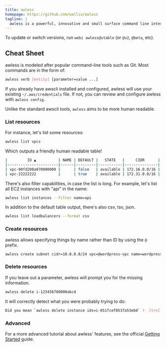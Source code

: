 ```yaml
---
title: awless
homepage: https://github.com/wallix/awless
tagline: |
  awless is a powerful, innovative and small surface command line interface (CLI) to manage Amazon Web Services.
---
```


To update or switch versions, run `webi awless@stable` (or `@v2`, `@beta`, etc).

## Cheat Sheet

awless is modeled after popular command-line tools such as Git. Most commands
are in the form of:

```sh
awless verb [entity] [parameter=value ...]
```

If you already have awscli installed and configured, awless will use your
existing `~/.aws/credentials` file. If not, you can review and configure awless
with `awless config`.

Unlike the standard awscli tools, `awless` aims to be more human readable.

### List resources

For instance, let's list some resources:

```sh
awless list vpcs
```

Which outputs a friendly human readable table!

```sh
|         ID ▲          | NAME | DEFAULT |   STATE   |     CIDR      |
|-----------------------|------|---------|-----------|---------------|
| vpc-00fd208a070000000 |      | false   | available | 172.16.0.0/16 |
| vpc-22222222          |      | true    | available | 172.31.0.0/16 |
```

There's also filter capabilities, in case the list is long. For example, let's
list all EC2 instances with "api" in the name:

```sh
awless list instances --filter name=api
```

In addition to the default table output, there's also csv, tsv, json.

```sh
awless list loadbalancers --format csv
```

### Create resources

awless allows specifying things by name rather than ID by using the `@` prefix.

```sh
awless create subnet cidr=10.0.0.0/24 vpc=@wordpress-vpc name=wordpress-public-subnet
```

### Delete resources

If you leave out a parameter, awless will prompt you for the missing
information.

```sh
awless delete i-123456789000abcd
```

It will correctly detect what you were probably trying to do:

```sh
Did you mean `awless delete instance ids=i-051fcef0537a53eb0` ?  [Y/n]
```

### Advanced

For a more advanced tutorial about awless' features, see the official
[Getting Started](https://github.com/wallix/awless/wiki/Getting-Started) guide.
